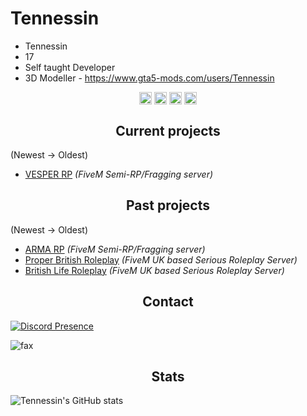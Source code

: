 <h1>Tennessin</h1>

- Tennessin
- 17
- Self taught Developer
- 3D Modeller - https://www.gta5-mods.com/users/Tennessin

<p align="center">
<a href="https://twitter.com/vesperstudios/" target="blank"><img align="center" src="https://cdn.jsdelivr.net/npm/simple-icons@3.0.1/icons/twitter.svg" alt="twitter" height="20" width="20" /></a>
<a href="(https://www.tiktok.com/@ayz.lavish)" target="blank"><img align="center" src="https://simpleicons.org/icons/tiktok.svg" alt="tiktok" height="20" width="20" /></a>
  <a href="https://twitch.tv/trapstaruk/" target="blank"><img align="center" src="https://cdn.jsdelivr.net/npm/simple-icons@3.0.1/icons/twitch.svg" alt="twitch" height="20" width="20" /></a>
<a href="https://youtube.com/UCoDjkbTgNaHveQgphhAz82g/" target="blank"><img align="center" src="https://cdn.jsdelivr.net/npm/simple-icons@3.0.1/icons/youtube.svg" alt="youtube" height="20" width="20" /></a>
</p>

<h2 align="center">Current projects</h2>

(Newest -> Oldest)
- [VESPER RP](https://discord.gg/vesper) *(FiveM Semi-RP/Fragging server)*

<h2 align="center">Past projects</h2>

(Newest -> Oldest)
- [ARMA RP](https://discord.gg/armarp) *(FiveM Semi-RP/Fragging server)*
- [Proper British Roleplay](https://discord.gg/pbrp) *(FiveM UK based Serious Roleplay Server)*
- [British Life Roleplay](https://britishstudios.tebex.io/) *(FiveM UK based Serious Roleplay Server)*



<h2 align="center">Contact</h2>

[![Discord Presence](https://lanyard-profile-readme.vercel.app/api/931136101295489025?theme=dark&bg=000000&animated=true&hideDiscrim=false&borderRadius=10px&idleMessage=Black%20Women)](https://discord.com/users/1050751693761040444)

<img src="https://komarev.com/ghpvc/?username=elfbars&color=blue" alt="fax" width="" height="">

<h2 align="center">Stats</h2>

![Tennessin's GitHub stats](https://github-readme-stats.vercel.app/api?username=Tennessin&count_private=true&show_icons=true&theme=onedark)
